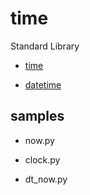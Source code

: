 time
===============

Standard Library

- [time](https://docs.python.org/ja/3.13/library/time.html)  

- [datetime](https://docs.python.org/ja/3.13/library/datetime.html)  

## samples

- now.py  

- clock.py 

- dt_now.py 


